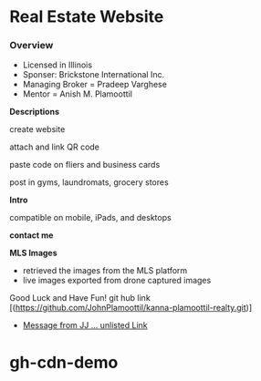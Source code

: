 # Real Estate Website

### Overview

- Licensed in Illinois
- Sponser: Brickstone International Inc.
- Managing Broker = Pradeep Varghese
- Mentor = Anish M. Plamoottil

**Descriptions**

create website

attach and link QR code

paste code on fliers and business cards

post in gyms, laundromats, grocery stores

**Intro**

compatible on mobile, iPads, and desktops

**contact me**

**MLS Images**

- retrieved the images from the MLS platform
- live images exported from drone captured images

Good Luck and Have Fun!
git hub link [(https://github.com/JohnPlamoottil/kanna-plamoottil-realty.git)]

- [Message from JJ ... unlisted Link](...)

# gh-cdn-demo
